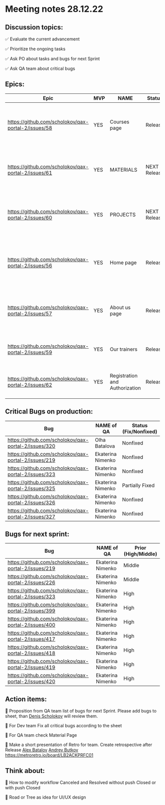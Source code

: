 # Meeting notes 28.12.22  

## Discussion topics:   

:white_check_mark: Evaluate the current advancement

:white_check_mark: Prioritize the ongoing tasks 

:white_check_mark: Ask PO about tasks and bugs for next Sprint  

:white_check_mark: Ask QA team about critical bugs   

## Epics:  

| Epic                |    MVP  | NAME |Status | Prior |
|---------------------|---------|------|-------|-------|      
|https://github.com/scholokov/qax-portal-2/issues/58|YES| Courses page |Release |have to change, but we haven't design and all content |
|https://github.com/scholokov/qax-portal-2/issues/61| YES| MATERIALS| NEXT Release | have to change, but we haven't design and all content | 
|https://github.com/scholokov/qax-portal-2/issues/60| YES| PROJECTS| NEXT Release | have to change, but we haven't design and all content | 
|https://github.com/scholokov/qax-portal-2/issues/56 |YES| Home page| Release | some changes in the near future - add some blocks in design |
|https://github.com/scholokov/qax-portal-2/issues/57|YES| About us page| Release  | some changes in the near future - implement design |
|https://github.com/scholokov/qax-portal-2/issues/59|YES| Our trainers|Release |no changes in the near future |
|https://github.com/scholokov/qax-portal-2/issues/62|YES| Registration and Authorization|Release| no changes in the near future  |


## Critical Bugs on production: 

| Bug                |   NAME of QA   | Status (Fix/Nonfixed) |
|---------------------|---------|------| 
|https://github.com/scholokov/qax-portal-2/issues/320|Olha Batalova |Nonfixed |
|https://github.com/scholokov/qax-portal-2/issues/219|Ekaterina Nimenko |Nonfixed |
|https://github.com/scholokov/qax-portal-2/issues/323|Ekaterina Nimenko |Nonfixed |
|https://github.com/scholokov/qax-portal-2/issues/325|Ekaterina Nimenko |Partially Fixed| 
|https://github.com/scholokov/qax-portal-2/issues/326|Ekaterina Nimenko |Nonfixed |
|https://github.com/scholokov/qax-portal-2/issues/327|Ekaterina Nimenko |Nonfixed | 


## Bugs for next sprint: 
| Bug                |   NAME of QA   | Prior (High/Middle)|
|--------------------|----------------|----------| 
| https://github.com/scholokov/qax-portal-2/issues/219|Ekaterina Nimenko| Middle  |
| https://github.com/scholokov/qax-portal-2/issues/226|Ekaterina Nimenko| Middle  |
| https://github.com/scholokov/qax-portal-2/issues/323|Ekaterina Nimenko| High    |
| https://github.com/scholokov/qax-portal-2/issues/399|Ekaterina Nimenko| High    |
| https://github.com/scholokov/qax-portal-2/issues/400|Ekaterina Nimenko| High    |
| https://github.com/scholokov/qax-portal-2/issues/417|Ekaterina Nimenko| High    |
| https://github.com/scholokov/qax-portal-2/issues/418|Ekaterina Nimenko| High    |
| https://github.com/scholokov/qax-portal-2/issues/419|Ekaterina Nimenko| High    |
| https://github.com/scholokov/qax-portal-2/issues/420|Ekaterina Nimenko| High    |
## Action items:  

:black_square_button: Proposition from QA team list of bugs for next Sprint. Please add bugs to sheet, than [Denis Scholokov](https://github.com/scholokov) will review them. 

:black_square_button: For Dev team Fix all critical bugs according to the sheet  

:black_square_button: For QA team check Material Page   

:black_square_button: Make a short presentation of Retro for team. Create retrospective after Release [Alex Batalov](https://github.com/ABatalov)  [Andrey Butkov](https://github.com/ButKoff) https://metroretro.io/board/LB2ACKPRFC01 

## Think about:  

:black_square_button: How to modify workflow Canceled and Resolved without push Closed or with push Closed  

:black_square_button: Road or Tree as idea for UI/UX design 

